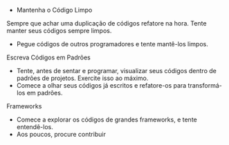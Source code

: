 - Mantenha o Código Limpo

Sempre que achar uma duplicação de códigos refatore na hora. Tente manter seus códigos sempre limpos.

- Pegue códigos de outros programadores e tente mantê-los limpos.

Escreva Códigos em Padrões

- Tente, antes de sentar e programar, visualizar seus códigos dentro de padrões de projetos. Exercite isso ao máximo.
- Comece a olhar seus códigos já escritos e refatore-os para transformá-los em padrões.

Frameworks

- Comece a explorar os códigos de grandes frameworks, e tente entendê-los.
- Aos poucos, procure contribuir